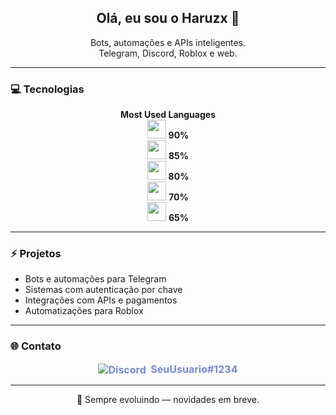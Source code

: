 <h2 align="center">Olá, eu sou o Haruzx 👋</h2>

<p align="center">
  Bots, automações e APIs inteligentes.<br/>
  Telegram, Discord, Roblox e web.
</p>

---

### 💻 Tecnologias

<p align="center">
  <strong>Most Used Languages</strong><br/>
  <img src="https://img.shields.io/badge/Python-181717?style=for-the-badge&logo=python&logoColor=white" height="30" /> <b>90%</b><br/>
  <img src="https://img.shields.io/badge/JavaScript-181717?style=for-the-badge&logo=javascript&logoColor=white" height="30" /> <b>85%</b><br/>
  <img src="https://img.shields.io/badge/Node.js-181717?style=for-the-badge&logo=node.js&logoColor=white" height="30" /> <b>80%</b><br/>
  <img src="https://img.shields.io/badge/Lua-181717?style=for-the-badge&logo=lua&logoColor=white" height="30" /> <b>70%</b><br/>
  <img src="https://img.shields.io/badge/FastAPI-181717?style=for-the-badge&logo=fastapi&logoColor=white" height="30" /> <b>65%</b>
</p>

---

### ⚡ Projetos
- Bots e automações para Telegram  
- Sistemas com autenticação por chave  
- Integrações com APIs e pagamentos  
- Automatizações para Roblox

---

### 🌐 Contato
<p align="center">
  <a href="https://discord.com/users/SEU_ID" target="_blank" rel="noopener noreferrer" style="text-decoration:none; color:#7289DA; font-weight:bold; font-size:16px; vertical-align:middle;">
    <img src="https://img.shields.io/badge/Discord-7289DA?style=for-the-badge&logo=discord&logoColor=white" alt="Discord" style="vertical-align:middle;" />
     SeuUsuario#1234
  </a>
</p>

---

<p align="center">🚧 Sempre evoluindo — novidades em breve.</p>
